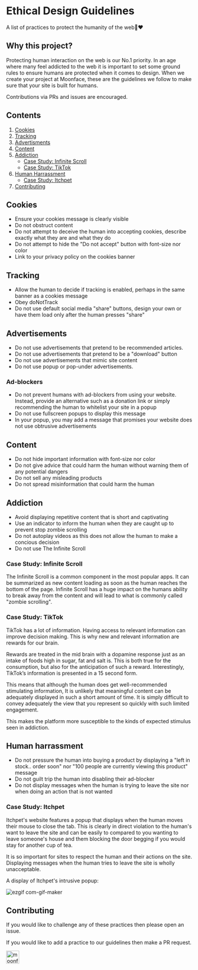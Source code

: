 # Ethical Design Guidelines
A list of practices to protect the humanity of the web🧍❤

## Why this project?
Protecting human interaction on the web is our No.1 priority. In an age where many feel addicted to the web it is important to set some ground rules to ensure humans are protected when it comes to design. When we create your project at Moonface, these are the guidelines we follow to make sure that your site is built for humans.

Contributions via PRs and issues are encouraged.

## Contents
1. [Cookies](#cookies)
1. [Tracking](#tracking)
2. [Advertisments](#tracking)
3. [Content](#content)
4. [Addiction](#addiction)
    - [Case Study: Infinite Scroll](#case-study-infinite-scroll)
    - [Case Study: TikTok](#case-study-tiktok)
6. [Human Harrassment](#human-harrassment)
    - [Case Study: Itchpet](#case-study-itchpet)
6. [Contributing](#contributing)

## Cookies
- Ensure your cookies message is clearly visible
- Do not obstruct content
- Do not attempt to deceive the human into accepting cookies, describe exactly what they are and what they do
- Do not attempt to hide the "Do not accept" button with font-size nor color
- Link to your privacy policy on the cookies banner

## Tracking
- Allow the human to decide if tracking is enabled, perhaps in the same banner as a cookies message
- Obey doNotTrack
- Do not use default social media "share" buttons, design your own or have them load only after the human presses "share"

## Advertisements
- Do not use advertisements that pretend to be recommended articles.
- Do not use advertisements that pretend to be a "download" button
- Do not use advertisements that mimic site content
- Do not use popup or pop-under advertisements.

### Ad-blockers
- Do not prevent humans with ad-blockers from using your website. Instead, provide an alternative such as a donation link or simply recommending the human to whitelist your site in a popup
- Do not use fullscreen popups to display this message
- In your popup, you may add a message that promises your website does not use obtrusive advertisements

## Content
- Do not hide important information with font-size nor color
- Do not give advice that could harm the human without warning them of any potential dangers
- Do not sell any misleading products
- Do not spread misinformation that could harm the human

## Addiction
- Avoid displaying repetitive content that is short and captivating
- Use an indicator to inform the human when they are caught up to prevent stop zombie scrolling
- Do not autoplay videos as this does not allow the human to make a concious decision
- Do not use The Infinite Scroll

### Case Study: Infinite Scroll

The Infinite Scroll is a common component in the most popular apps. It can be summarized as new content loading as soon as the human reaches the bottom of the page. Infinite Scroll has a huge impact on the humans ability to break away from the content and will lead to what is commonly called "zombie scrolling".

### Case Study: TikTok

TikTok has a lot of information. Having access to relevant information can improve decision making. This is why new and relevant information are rewards for our brain.

Rewards are treated in the mid brain with a dopamine response just as an intake of foods high in sugar, fat and salt is. This is both true for the consumption, but also for the anticipation of such a reward. Interestingly, TikTok’s information is presented in a 15 second form.

This means that although the human does get well-recommended stimulating information, It is unlikely that meaningful content can be adequately displayed in such a short amount of time. It is simply difficult to convey adequately the view that you represent so quickly with such limited engagement.

This makes the platform more susceptible to the kinds of expected stimulus seen in addiction.

## Human harrassment
- Do not pressure the human into buying a product by displaying a "left in stock.. order soon" nor "100 people are currently viewing this product" message
- Do not guilt trip the human into disabling their ad-blocker
- Do not display messages when the human is trying to leave the site nor when doing an action that is not wanted

### Case Study: Itchpet

Itchpet's website features a popup that displays when the human moves their mouse to close the tab. This is clearly in direct violation to the human's want to leave the site and can be easily to compared to you wanting to leave someone's house and them blocking the door begging if you would stay for another cup of tea.<br>

It is so important for sites to respect the human and their actions on the site. Displaying messages when the human tries to leave the site is wholly unacceptable.

A display of Itchpet's intrusive popup:

![ezgif com-gif-maker](https://user-images.githubusercontent.com/45979758/125140790-37ae6d00-e10b-11eb-86b0-95151ba084a2.gif)

## Contributing

If you would like to challenge any of these practices then please open an issue.

If you would like to add a practice to our guidelines then make a PR request.

<a href="https://moonface.ga?ref=github">
<img src="https://user-images.githubusercontent.com/45979758/123560051-ef509000-d797-11eb-88dd-842b365a1f5f.png" target="_blank" alt="moonface" width="" height="35px">
</a>

